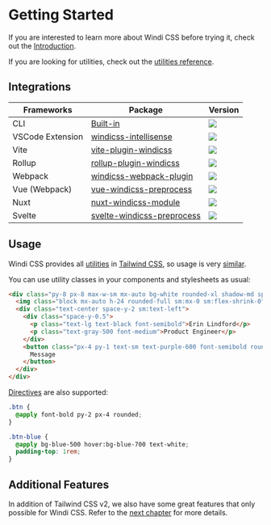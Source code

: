 [windi css]: https://github.com/windicss/windicss
[tailwind css]: https://tailwindcss.com/docs
[discussions]: https://github.com/windicss/windicss/discussions
[GitHub Issues]: https://github.com/windicss/windicss/issues?q=is%3Aissue+is%3Aopen+sort%3Aupdated-desc
[GitHub Discussions]: https://github.com/windicss/windicss/discussions
[utilities reference]: /utilities/
[utilities]: /utilities/
[directives]: /guide/directives

[Built-in]: /guide/cli
[windicss-intellisense]: https://github.com/windicss/windicss-intellisense
[vite-plugin-windicss]: https://github.com/windicss/vite-plugin-windicss
[rollup-plugin-windicss]: https://github.com/windicss/vite-plugin-windicss/tree/main/packages/rollup-plugin-windicss
[windicss-webpack-plugin]: https://github.com/windicss/windicss-webpack-plugin
[nuxt-windicss-module]: https://github.com/windicss/nuxt-windicss-module
[svelte-windicss-preprocess]: https://github.com/windicss/svelte-windicss-preprocess

# Getting Started

If you are interested to learn more about Windi CSS before trying it, check out the [Introduction](./introduction).

If you are looking for utilities, check out the [utilities reference].

## Integrations

| Frameworks | Package | Version |
| --- | --- | --- |
| CLI | [Built-in](https://windicss.org/guide/cli) | ![](https://img.shields.io/npm/v/windicss?label=&color=0EA5E9) |
| VSCode Extension | [windicss-intellisense](https://github.com/windicss/windicss-intellisense) | ![](https://img.shields.io/visual-studio-marketplace/v/voorjaar.windicss-intellisense.svg?label=&color=1388bd) |
| Vite | [vite-plugin-windicss](https://github.com/windicss/vite-plugin-windicss) | ![](https://img.shields.io/npm/v/vite-plugin-windicss?label=&color=0EA5E9) |
| Rollup | [rollup-plugin-windicss](https://github.com/windicss/vite-plugin-windicss/tree/main/packages/rollup-plugin-windicss) | ![](https://img.shields.io/npm/v/rollup-plugin-windicss?label=&color=1388bd) |
| Webpack | [windicss-webpack-plugin](https://github.com/windicss/windicss-webpack-plugin) | ![](https://img.shields.io/npm/v/windicss-webpack-plugin?label=&color=1388bd) |
| Vue (Webpack) | [vue-windicss-preprocess](https://github.com/windicss/vue-windicss-preprocess) | ![](https://img.shields.io/npm/v/vue-windicss-preprocess?label=&color=0EA5E9) |
| Nuxt | [nuxt-windicss-module](https://github.com/windicss/nuxt-windicss-module) | ![](https://img.shields.io/npm/v/nuxt-windicss-module?label=&color=1388bd) |
| Svelte | [svelte-windicss-preprocess](https://github.com/windicss/svelte-windicss-preprocess) | ![](https://img.shields.io/npm/v/svelte-windicss-preprocess?label=&color=1388bd) |

## Usage

Windi CSS provides all [utilities] in [Tailwind CSS], so usage is very [similar][tailwind css].

You can use utility classes in your components and stylesheets as usual:

```html
<div class="py-8 px-8 max-w-sm mx-auto bg-white rounded-xl shadow-md space-y-2 sm:py-4 sm:flex sm:items-center sm:space-y-0 sm:space-x-6">
  <img class="block mx-auto h-24 rounded-full sm:mx-0 sm:flex-shrink-0" src="/img/erin-lindford.jpg" alt="Woman's Face" />
  <div class="text-center space-y-2 sm:text-left">
    <div class="space-y-0.5">
      <p class="text-lg text-black font-semibold">Erin Lindford</p>
      <p class="text-gray-500 font-medium">Product Engineer</p>
    </div>
    <button class="px-4 py-1 text-sm text-purple-600 font-semibold rounded-full border border-purple-200 hover:text-white hover:bg-purple-600 hover:border-transparent focus:outline-none focus:ring-2 focus:ring-purple-600 focus:ring-offset-2">
      Message
    </button>
  </div>
</div>
```

[Directives] are also supported:

```css
.btn {
  @apply font-bold py-2 px-4 rounded;
}

.btn-blue {
  @apply bg-blue-500 hover:bg-blue-700 text-white;
  padding-top: 1rem;
}
```

## Additional Features

In addition of Tailwind CSS v2, we also have some great features that only possible for Windi CSS. Refer to the [next chapter](./features) for more details.
